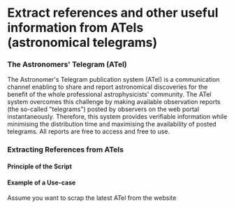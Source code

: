 # Extract references and other useful information from ATels (astronomical telegrams)

### The Astronomers' Telegram (ATel)

The Astronomer's Telegram publication system (ATel) is a communication channel enabling to share and report astronomical discoveries for the benefit of the whole professional astrophysicists' community. The ATel system overcomes this challenge by making available observation reports (the so-called "telegrams") posted by observers on the web portal instantaneously. Therefore, this system provides verifiable information while minimising the distribution time and maximising the availability of posted telegrams. All reports are free to access and free to use.

### Extracting References from ATels

#### Principle of the Script

#### Example of a Use-case
Assume you want to scrap the latest ATel from the website


